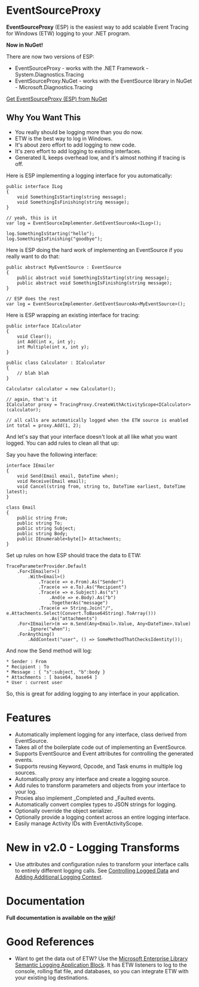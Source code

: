 # EventSourceProxy #

**EventSourceProxy** (ESP) is the easiest way to add scalable Event Tracing for Windows (ETW) logging to your .NET program.

**Now in NuGet!**

There are now two versions of ESP:

* EventSourceProxy - works with the .NET Framework - System.Diagnostics.Tracing
* EventSourceProxy.NuGet - works with the EventSource library in NuGet - Microsoft.Diagnostics.Tracing

[Get EventSourceProxy (ESP) from NuGet](http://nuget.org/packages/EventSourceProxy)

## Why You Want This ##

- You really should be logging more than you do now.
- ETW is the best way to log in Windows.
- It's about zero effort to add logging to new code.
- It's zero effort to add logging to existing interfaces.
- Generated IL keeps overhead low, and it's almost nothing if tracing is off.

Here is ESP implementing a logging interface for you automatically:

	public interface ILog
	{
		void SomethingIsStarting(string message);
		void SomethingIsFinishing(string message);
	}

	// yeah, this is it
	var log = EventSourceImplementer.GetEventSourceAs<ILog>();

	log.SomethingIsStarting("hello");
	log.SomethingIsFinishing("goodbye");

Here is ESP doing the hard work of implementing an EventSource if you really want to do that:

	public abstract MyEventSource : EventSource
	{
		public abstract void SomethingIsStarting(string message);
		public abstract void SomethingIsFinishing(string message);
	}

	// ESP does the rest
	var log = EventSourceImplementer.GetEventSourceAs<MyEventSource>();

Here is ESP wrapping an existing interface for tracing:

	public interface ICalculator
	{
		void Clear();
		int Add(int x, int y);
		int Multiple(int x, int y);
	}

	public class Calculator : ICalculator
	{
		// blah blah
	}

	Calculator calculator = new Calculator();

	// again, that's it
	ICalculator proxy = TracingProxy.CreateWithActivityScope<ICalculator>(calculator);

	// all calls are automatically logged when the ETW source is enabled
	int total = proxy.Add(1, 2);

And let's say that your interface doesn't look at all like what you want logged. You can add rules to clean all that up:

Say you have the following interface:

	interface IEmailer
	{
		void Send(Email email, DateTime when);
		void Receive(Email email);
		void Cancel(string from, string to, DateTime earliest, DateTime latest);
	}

	class Email
	{
		public string From;
		public string To;
		public string Subject;
		public string Body;
		public IEnumerable<byte[]> Attachments; 
	}

Set up rules on how ESP should trace the data to ETW:

	TraceParameterProvider.Default
		.For<IEmailer>()
			.With<Email>()
				.Trace(e => e.From).As("Sender") 
				.Trace(e => e.To).As("Recipient")
				.Trace(e => e.Subject).As("s")
 					.And(e => e.Body).As("b")
					.TogetherAs("message")
				.Trace(e => String.Join("/", e.Attachments.Select(Convert.ToBase64String).ToArray()))
					.As("attachments")
		.For<IEmailer>(m => m.Send(Any<Email>.Value, Any<DateTime>.Value)
			.Ignore("when");
		.ForAnything()
			.AddContext("user", () => SomeMethodThatChecksIdentity());

And now the Send method will log:

	* Sender : From
	* Recipient : To
	* Message : { "s":subject, "b":body }
	* Attachments : [ base64, base64 ]
	* User : current user

So, this is great for adding logging to any interface in your application.

# Features #

* Automatically implement logging for any interface, class derived from EventSource.
* Takes all of the boilerplate code out of implementing an EventSource.
* Supports EventSource and Event attributes for controlling the generated events.
* Supports reusing Keyword, Opcode, and Task enums in multiple log sources.
* Automatically proxy any interface and create a logging source.
* Add rules to transform parameters and objects from your interface to your log.
* Proxies also implement _Completed and _Faulted events.
* Automatically convert complex types to JSON strings for logging.
* Optionally override the object serializer.
* Optionally provide a logging context across an entire logging interface.
* Easily manage Activity IDs with EventActivityScope.

# New in v2.0 - Logging Transforms #

* Use attributes and configuration rules to transform your interface calls to entirely different logging calls. See [Controlling Logged Data](https://github.com/jonwagner/EventSourceProxy/wiki/Controlling-Logged-Data) and [Adding Additional Logging Context](https://github.com/jonwagner/EventSourceProxy/wiki/Adding-Additional-Logging-Context).

# Documentation #

**Full documentation is available on the [wiki](https://github.com/jonwagner/EventSourceProxy/wiki)!**

# Good References #

* Want to get the data out of ETW? Use the [Microsoft Enterprise Library Semantic Logging Application Block](http://nuget.org/packages/EnterpriseLibrary.SemanticLogging/). It has ETW listeners to log to the console, rolling flat file, and databases, so you can integrate ETW with your existing log destinations.
